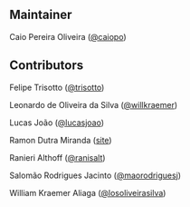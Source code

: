 Maintainer
----------

Caio Pereira Oliveira ([@caiopo](https://github.com/caiopo))


Contributors
------------

Felipe Trisotto ([@trisotto](https://github.com/trisotto))

Leonardo de Oliveira da Silva ([@willkraemer](https://github.com/willkraemer))

Lucas João ([@lucasjoao](https://github.com/lucasjoao))

Ramon Dutra Miranda ([site](http://ramon.blog.br/computacao/))

Ranieri Althoff ([@ranisalt](https://github.com/ranisalt))

Salomão Rodrigues Jacinto ([@maorodriguesj](https://github.com/maorodriguesj))

William Kraemer Aliaga ([@losoliveirasilva](https://github.com/losoliveirasilva))
